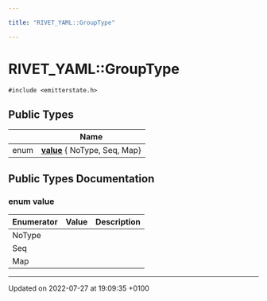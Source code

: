 ```yaml
---

title: "RIVET_YAML::GroupType"

---
```


# RIVET_YAML::GroupType






`#include <emitterstate.h>`

## Public Types

|                | Name           |
| -------------- | -------------- |
| enum| **[value](http://example.org/classes/structrivet__yaml_1_1grouptype/#enum-value)** { NoType, Seq, Map} |

## Public Types Documentation

### enum value

| Enumerator | Value | Description |
| ---------- | ----- | ----------- |
| NoType | |   |
| Seq | |   |
| Map | |   |




-------------------------------

Updated on 2022-07-27 at 19:09:35 +0100